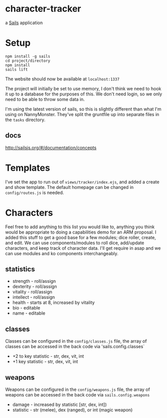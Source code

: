 # character-tracker

a [Sails](http://sailsjs.org) application

# Setup

	npm install -g sails
	cd project/directory
	npm install
	sails lift

The website should now be available at `localhost:1337`

The project will initially be set to use memory, I don't think we need to hook it up to a database for the purposes of this. We don't need login, so we only need to be able to throw some data in.

I'm using the latest version of sails, so this is slightly different than what I'm using on NannyMonster. They've split the gruntfile up into separate files in the `tasks` directory.

## docs

http://sailsjs.org/#/documentation/concepts

# Templates

I've set the app to run out of `views/tracker/index.ejs`, and added a create and show template. The default homepage can be changed in `config/routes.js` is needed.

# Characters

Feel free to add anything to this list you would like to, anything you think would be appropriate to doing a capabilities demo for an ARM proposal. I added this stuff to get a good base for a few modules; dice roller, create, and edit. We can use components/modules to roll dice, add/update characters, and keep track of character data. I'll get require in asap and we can use modules and ko components interchangeably.

## statistics 

* strength - roll/assign
* dexterity - roll/assign
* vitality - roll/assign
* intellect - roll/assign
* health - starts at 8, increased by vitality
* bio - editable
* name - editable

## classes

Classes can be configured in the `config/classes.js` file, the array of classes can be accessed in the back code via 'sails.config.classes`

* +2 to key statistic - str, dex, vit, int
* +1 key statistic - str, dex, vit, int

## weapons

Weapons can be configured in the `config/weapons.js` file, the array of weapons can be accessed in the back code via `sails.config.weapons`

* damage - increased by statistic [str, dex, int])
* statistic - str (melee), dex (ranged), or int (magic weapon)

